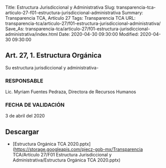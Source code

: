 Title: Estructura Jurisdiccional y Administrativa
Slug: transparencia-tca-articulo-27-f01-estructura-jurisdiccional-administrativa
Summary: Transparencia TCA, Artículo 27
Tags: Transparencia TCA
URL: transparencia-tca/articulo-27/f01-estructura-jurisdiccional-administrativa/
Save_As: transparencia-tca/articulo-27/f01-estructura-jurisdiccional-administrativa/index.html
Date: 2020-04-30 09:30:00
Modified: 2020-04-30 09:30:00


## Art. 27, 1. Estructura Orgánica

Su estructura jurisdiccional y administrativa-


### RESPONSABLE

Lic. Myriam Fuentes Pedraza, Directora de Recursos Humanos


### FECHA DE VALIDACIÓN

3 de abril del 2020



## Descargar


* [Estructura Orgánica TCA 2020.pptx](https://storage.googleapis.com/pjecz-gob-mx/Transparencia TCA/Artículo 27/F01 Estructura Jurisdiccional y Administrativa/Estructura Orgánica TCA 2020.pptx)


